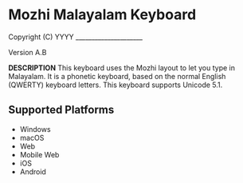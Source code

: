 Mozhi Malayalam Keyboard
=====================

Copyright (C) YYYY _____________________

Version A.B

__DESCRIPTION__
This keyboard uses the Mozhi layout to let you type in Malayalam. It is a phonetic keyboard, based on the normal English (QWERTY) keyboard letters. This keyboard supports Unicode 5.1.

Supported Platforms
-------------------
 * Windows
 * macOS
 * Web
 * Mobile Web
 * iOS
 * Android
